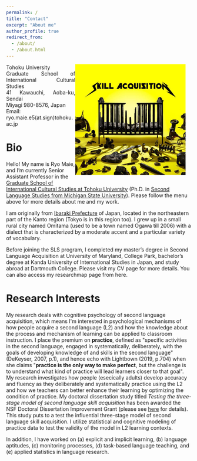 ```yaml
---
permalink: /
title: "Contact"
excerpt: "About me"
author_profile: true
redirect_from: 
  - /about/
  - /about.html
---
```


<img src="https://raw.githubusercontent.com/maieryo/maieryo.github.io/master/assets/SkillAcquisition.jpeg"
     alt="SkillAcquisition"
     width="300"
     style="float:right; margin:0 1rem 1rem 0;" />

<div style="text-align: justify;">

Tohoku University<br/>
Graduate School of International Cultural Studies<br/>
41 Kawauchi, Aoba-ku, Sendai<br/>
Miyagi 980-8576, Japan<br/>
Email: ryo.maie.e5(at.sign)tohoku.ac.jp<br/>

</div>



Bio
======
Hello! My name is Ryo Maie, and I’m currently Senior Assistant Professor in the [Graduate School of International Cultural Studies at Tohoku University](https://www.intcul.tohoku.ac.jp/en) (Ph.D. in [Second Language Studies from Michigan State University](https://sls.msu.edu/)). Please follow the menu above for more details about me and my work.

I am originally from [Ibaraki Prefecture](https://www.pref.ibaraki.jp/bugai/kokusai/tabunka/en/index.html) of Japan, located in the northeastern part of the Kanto region (Tokyo is in this region too). I grew up in a small rural city named Omitama (used to be a town named Ogawa till 2006) with a dialect that is characterized by a moderate accent and a particular variety of vocabulary.

Before joining the SLS program, I completed my master’s degree in Second Language Acquisition at University of Maryland, College Park, bachelor’s degree at Kanda University of International Studies in Japan, and study abroad at Dartmouth College. Please visit my CV page for more details. You can also access my researchmap page from here.

Research Interests
======
My research deals with cognitive psychology of second language acquisition, which means I'm interested in psychological mechanisms of how people acquire a second language (L2) and how the knowledge about the process and mechanism of learning can be applied to classroom instruction. I place the premium on <b>practice</b>, defined as "specific activities in the second language, engaged in systematically, deliberately, with the goals of developing knowledge of and skills in the second language" (DeKeyser, 2007, p.1), and hence echo with Lightbown (2019, p.704) when she claims "<b>practice is the only way to make perfect</b>, but the challenge is to understand what kind of practice will lead learners closer to that goal". My research investigates how people (esecically adults) develop accuracy and fluency as they deliberately and systematically practice using the L2 and how we teachers can better enhance their learning by optimizing the condition of practice. My doctoral dissertation study titled <i>Testing the three-stage model of second language skill acquisition</i> has been awarded the NSF Doctoral Dissertation Improvement Grant (please see [here](https://www.nsf.gov/awardsearch/showAward?AWD_ID=2140704) for details). This study puts to a test the influential three-stage model of second language skill acquisition. I utilize statistical and cognitive modeling of practice data to test the validity of the model in L2 learning contexts.

In addition, I have worked on (a) explicit and implicit learning, (b) language aptitudes, (c) monitoring processes, (d) task-based language teaching, and (e) applied statistics in language research.

